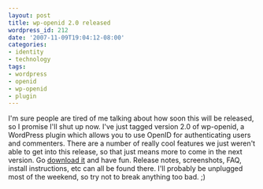 ```yaml
---
layout: post
title: wp-openid 2.0 released
wordpress_id: 212
date: '2007-11-09T19:04:12-08:00'
categories:
- identity
- technology
tags:
- wordpress
- openid
- wp-openid
- plugin
---
```

I'm sure people are tired of me talking about how soon this will be released, so I promise I'll shut up now.  I've just
tagged version 2.0 of wp-openid, a WordPress plugin which allows you to use OpenID for authenticating users and
commenters.  There are a number of really cool features we just weren't able to get into this release, so that just
means more to come in the next version.  Go [download it][] and have fun.  Release notes, screenshots, FAQ, install
instructions, etc can all be found there.  I'll probably be unplugged most of the weekend, so try not to break anything
too bad. ;)

[download it]: http://wordpress.org/extend/plugins/openid/
